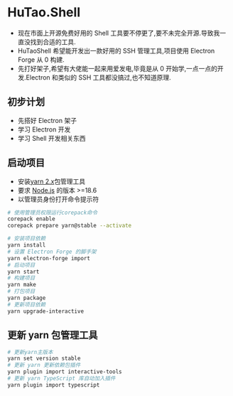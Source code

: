 # HuTao.Shell

- 现在市面上开源免费好用的 Shell 工具要不停更了,要不未完全开源.导致我一直没找到合适的工具.
- HuTaoShell 希望能开发出一款好用的 SSH 管理工具,项目使用 Electron Forge 从 0 构建.
- 先打好架子,希望有大佬能一起来用爱发电,毕竟是从 0 开始学,一点一点的开发.Electron 和类似的 SSH 工具都没搞过,也不知道原理.

## 初步计划

- 先搭好 Electron 架子
- 学习 Electron 开发
- 学习 Shell 开发相关东西

## 启动项目

- 安装[yarn 2.x](https://yarnpkg.com/getting-started/install)包管理工具
- 要求 [Node.js](https://nodejs.org/en/download/) 的版本 >=18.6
- 以管理员身份打开命令提示符

```bash
# 使用管理员权限运行corepack命令
corepack enable
corepack prepare yarn@stable --activate

# 安装项目依赖
yarn install
# 设置 Electron Forge 的脚手架
yarn electron-forge import
# 启动项目
yarn start
# 构建项目
yarn make
# 打包项目
yarn package
# 更新项目依赖
yarn upgrade-interactive
```

## 更新 yarn 包管理工具

```bash
# 更新yarn主版本
yarn set version stable
# 更新 yarn 更新依赖包插件
yarn plugin import interactive-tools
# 更新 yarn TypeScript 库自动加入插件
yarn plugin import typescript
```
